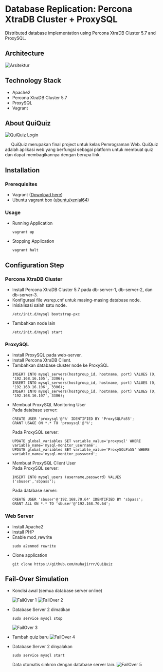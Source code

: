 # Database Replication: Percona XtraDB Cluster + ProxySQL
Distributed database implementation using Percona XtraDB Cluster 5.7 and ProxySQL.

## Architecture

![Arsitektur](docs/img/architecture.jpg)

## Technology Stack
- Apache2
- Percona XtraDB Cluster 5.7
- ProxySQL
- Vagrant

## About QuiQuiz

![QuiQuiz Login](docs/img/quiquiz_login.png)

&nbsp;&nbsp;&nbsp;&nbsp;&nbsp;QuiQuiz merupakan final project untuk kelas Pemrograman Web. QuiQuiz adalah aplikasi web yang berfungsi sebagai platform untuk membuat quiz dan dapat membagikannya dengan berupa link.

## Installation

### Prerequisites

- Vagrant ([Download here](https://www.vagrantup.com/))
- Ubuntu vagrant box ([ubuntu/xenial64](https://app.vagrantup.com/ubuntu/boxes/xenial64))

### Usage

- Running Application

    ```
    vagrant up
    ```

- Stopping Application

    ```
    vagrant halt
    ```

## Configuration Step

### Percona XtraDB Cluster
- Install Percona XtraDB Cluster 5.7 pada db-server-1, db-server-2, dan db-server-3.
- Konfigurasi file wsrep.cnf untuk masing-masing database node.
- Inisialisasi salah satu node.
    ```
    /etc/init.d/mysql bootstrap-pxc
    ```
- Tambahkan node lain
    ```
    /etc/init.d/mysql start
    ```

### ProxySQL
- Install ProxySQL pada web-server.
- Install Percona XtraDB Client.
- Tambahkan database cluster node ke ProxySQL
    ```
    INSERT INTO mysql_servers(hostgroup_id, hostname, port) VALUES (0, '192.168.16.105', 3306);
    INSERT INTO mysql_servers(hostgroup_id, hostname, port) VALUES (0, '192.168.16.106', 3306);
    INSERT INTO mysql_servers(hostgroup_id, hostname, port) VALUES (0, '192.168.16.107', 3306);
    ```
- Membuat ProxySQL Monitoring User
    <br>
    Pada database server:
    ```
    CREATE USER 'proxysql'@'%' IDENTIFIED BY 'ProxySQLPa55';
    GRANT USAGE ON *.* TO 'proxysql'@'%';
    ```
    Pada ProxySQL server:
    ```
    UPDATE global_variables SET variable_value='proxysql' WHERE variable_name='mysql-monitor_username';
    UPDATE global_variables SET variable_value='ProxySQLPa55' WHERE variable_name='mysql-monitor_password';
    ```
- Membuat ProxySQL Client User
    <br>
    Pada ProxySQL server:
    ```
    INSERT INTO mysql_users (username,password) VALUES ('sbuser','sbpass');
    ```
    Pada database server:
    ```
    CREATE USER 'sbuser'@'192.168.70.64' IDENTIFIED BY 'sbpass';
    GRANT ALL ON *.* TO 'sbuser'@'192.168.70.64';
    ```

### Web Server
- Install Apache2
- Install PHP
- Enable mod_rewrite
    ```
    sudo a2enmod rewrite
    ```
- Clone application
    ```
    git clone https://github.com/muhajirrr/QuiQuiz
    ```

## Fail-Over Simulation

- Kondisi awal (semua database server online)

    ![FailOver 1](docs/img/failover1.png)
    ![FailOver 2](docs/img/failover2.png)

- Database Server 2 dimatikan
    ```
    sudo service mysql stop
    ```
    ![FailOver 3](docs/img/failover3.png)

- Tambah quiz baru
    ![FailOver 4](docs/img/failover4.png)

- Database Server 2 dinyalakan
    ```
    sudo service mysql start
    ```
    Data otomatis sinkron dengan database server lain.
    ![FailOver 5](docs/img/failover5.png)